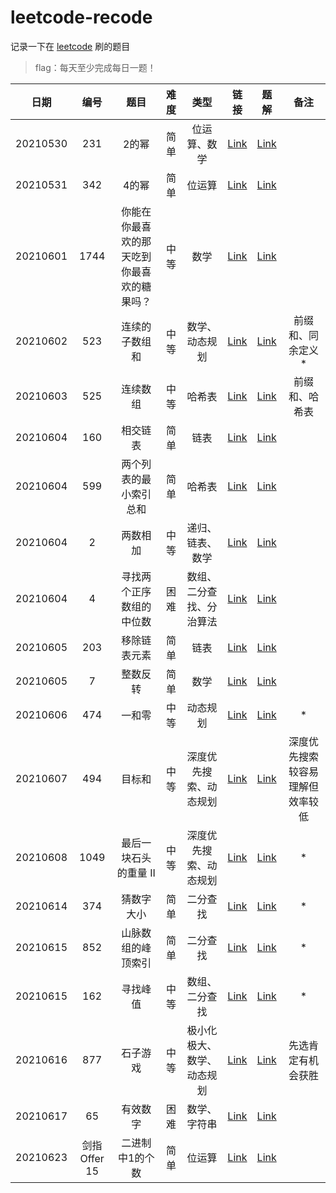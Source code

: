 # leetcode-recode

记录一下在 [leetcode](https://www.leetcode-cn.com) 刷的题目

> flag：每天至少完成每日一题！

| 日期 | 编号 | 题目 | 难度 | 类型 | 链接 | 题解 | 备注 |
| :----: | :----: | :----: | :----: | :----: | :----: | :----: | :----: |
| 20210530 | 231 | 2的幂 | 简单 | 位运算、数学 | [Link](https://leetcode-cn.com/problems/power-of-two/) | [Link](./src/main/java/org/example/leetcode/Q0231.java) | |
| 20210531 | 342 | 4的幂 | 简单 | 位运算 | [Link](https://leetcode-cn.com/problems/power-of-four/) | [Link](./src/main/java/org/example/leetcode/Q0342.java) | |
| 20210601 | 1744 | 你能在你最喜欢的那天吃到你最喜欢的糖果吗？ | 中等 | 数学 | [Link](https://leetcode-cn.com/problems/can-you-eat-your-favorite-candy-on-your-favorite-day/) | [Link](./src/main/java/org/example/leetcode/Q1744.java) | |
| 20210602 | 523 | 连续的子数组和 | 中等 | 数学、动态规划 | [Link](https://leetcode-cn.com/problems/continuous-subarray-sum/) | [Link](./src/main/java/org/example/leetcode/Q0523.java) | 前缀和、同余定义* |
| 20210603 | 525 | 连续数组 | 中等 | 哈希表 | [Link](https://leetcode-cn.com/problems/contiguous-array/) | [Link](./src/main/java/org/example/leetcode/Q0525.java) | 前缀和、哈希表 |
| 20210604 | 160 | 相交链表 | 简单 | 链表 | [Link](https://leetcode-cn.com/problems/intersection-of-two-linked-lists/) | [Link](./src/main/java/org/example/leetcode/Q0160.java) | |
| 20210604 | 599 | 两个列表的最小索引总和 | 简单 | 哈希表 | [Link](https://leetcode-cn.com/problems/minimum-index-sum-of-two-lists/) | [Link](./src/main/java/org/example/leetcode/Q0599.java) | |
| 20210604 | 2 | 两数相加 | 中等 | 递归、链表、数学 | [Link](https://leetcode-cn.com/problems/add-two-numbers/) | [Link](./src/main/java/org/example/leetcode/Q0002.java) | |
| 20210604 | 4 | 寻找两个正序数组的中位数 | 困难 | 数组、二分查找、分治算法 | [Link](https://leetcode-cn.com/problems/median-of-two-sorted-arrays/) | [Link](./src/main/java/org/example/leetcode/Q0004.java) | |
| 20210605 | 203 | 移除链表元素 | 简单 | 链表 | [Link](https://leetcode-cn.com/problems/remove-linked-list-elements/) | [Link](./src/main/java/org/example/leetcode/Q0203.java) | |
| 20210605 | 7 | 整数反转 | 简单 | 数学 | [Link](https://leetcode-cn.com/problems/reverse-integer/) | [Link](./src/main/java/org/example/leetcode/Q0007.java) | |
| 20210606 | 474 | 一和零 | 中等 | 动态规划 | [Link](https://leetcode-cn.com/problems/ones-and-zeroes/) | [Link](./src/main/java/org/example/leetcode/Q0474.java) | * |
| 20210607 | 494 | 目标和 | 中等 | 深度优先搜索、动态规划 | [Link](https://leetcode-cn.com/problems/target-sum/) | [Link](./src/main/java/org/example/leetcode/Q0494.java) | 深度优先搜索较容易理解但效率较低 |
| 20210608 | 1049 | 最后一块石头的重量 II | 中等 | 深度优先搜索、动态规划 | [Link](https://leetcode-cn.com/problems/last-stone-weight-ii/) | [Link](./src/main/java/org/example/leetcode/Q1049.java) | * |
| 20210614 | 374 | 猜数字大小 | 简单 | 二分查找 | [Link](https://leetcode-cn.com/problems/guess-number-higher-or-lower/) | [Link](./src/main/java/org/example/leetcode/Q0374.java) | * |
| 20210615 | 852 | 山脉数组的峰顶索引 | 简单 | 二分查找 | [Link](https://leetcode-cn.com/problems/peak-index-in-a-mountain-array/) | [Link](./src/main/java/org/example/leetcode/Q0852.java) | * |
| 20210615 | 162 | 寻找峰值 | 中等 | 数组、二分查找 | [Link](https://leetcode-cn.com/problems/find-peak-element/) | [Link](./src/main/java/org/example/leetcode/Q0162.java) | * |
| 20210616 | 877 | 石子游戏 | 中等 | 极小化极大、数学、动态规划 | [Link](https://leetcode-cn.com/problems/stone-game/) | [Link](./src/main/java/org/example/leetcode/Q0877.java) | 先选肯定有机会获胜 |
| 20210617 | 65 | 有效数字 | 困难 | 数学、字符串 | [Link](https://leetcode-cn.com/problems/valid-number/) | [Link](./src/main/java/org/example/leetcode/Q0065.java) | |
| 20210623 | 剑指 Offer 15 | 二进制中1的个数 | 简单 | 位运算 | [Link](https://leetcode-cn.com/problems/er-jin-zhi-zhong-1de-ge-shu-lcof/) | [Link](./src/main/java/org/example/jianzhioffer/Q0015.java) | |
